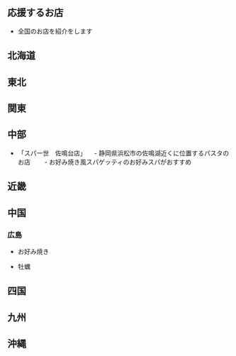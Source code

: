 ## 応援するお店

- 全国のお店を紹介をします

## 北海道

## 東北

## 関東

## 中部
- 「スパ一世　佐鳴台店」
　- 静岡県浜松市の佐鳴湖近くに位置するパスタのお店
　　- お好み焼き風スパゲッティのお好みスパがおすすめ

## 近畿

## 中国

### 広島

- お好み焼き

- 牡蠣

## 四国

## 九州

## 沖縄

